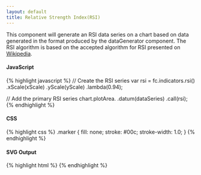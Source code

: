 ```yaml
---
layout: default
title: Relative Strength Index(RSI)
---
```


This component will generate an RSI data series on a chart based on data generated in the format produced by the dataGenerator component. The RSI algorithm is based on the accepted algorithm for RSI presented on [Wikipedia](http://en.wikipedia.org/wiki/Relative_strength_index).

<div id="example_rsi" class="chart"> </div>

#### JavaScript

{% highlight javascript %}
// Create the RSI series
var rsi = fc.indicators.rsi()
  .xScale(xScale)
  .yScale(yScale)
  .lambda(0.94);

// Add the primary RSI series
chart.plotArea.
  .datum(dataSeries)
  .call(rsi);
{% endhighlight %}

#### CSS

{% highlight css %}
.marker {
  fill: none;
  stroke: #00c;
  stroke-width: 1.0;
}
{% endhighlight %}

#### SVG Output

{% highlight html %}
<g class="rsi">
  <line class="marker upper"></line>
  <line class="marker centre"></line>
  <line class="marker lower"></line>
  <path d="..." class="rsi"></path>
</g>
{% endhighlight %}

<script type="text/javascript">
(function(){
  var chart = createPlotArea(dataSeries1, '#example_rsi', false, false, true);

  // Create the RSI series
  var rsi = fc.indicators.rsi()
    .xScale(chart.dateScale)
    .yScale(chart.percentageScale)
    .lambda(0.94);

  // Add the primary RSI series  
  chart.plotArea
    .datum(dataSeries1)
    .call(rsi);
}());
</script>
